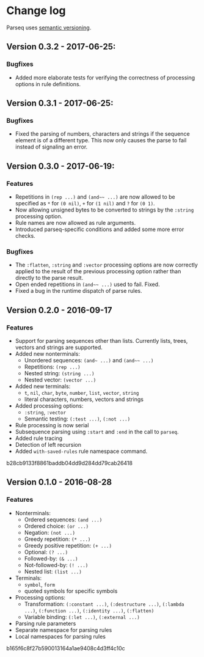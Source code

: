 # Change log

Parseq uses [semantic versioning](http://semver.org/).

## Version 0.3.2 - 2017-06-25:

### Bugfixes

  * Added more elaborate tests for verifying the correctness of processing options in rule definitions.

## Version 0.3.1 - 2017-06-25:

### Bugfixes

  * Fixed the parsing of numbers, characters and strings if the sequence element is of a different type.
    This now only causes the parse to fail instead of signaling an error.

## Version 0.3.0 - 2017-06-19:

### Features

  * Repetitions in `(rep ...)` and `(and~~ ...)` are now allowed to be specified as `*` for `(0 nil)`, `+` for `(1 nil)` and `?` for `(0 1)`.
  * Now allowing unsigned bytes to be converted to strings by the `:string` processing option.
  * Rule names are now allowed as rule arguments.
  * Introduced parseq-specific conditions and added some more error checks.

### Bugfixes

  * The `:flatten`, `:string` and `:vector` processing options are now correctly applied to the result of the previous processing option rather than directly to the parse result.
  * Open ended repetitions in `(and~~ ...)` used to fail. Fixed.
  * Fixed a bug in the runtime dispatch of parse rules.

## Version 0.2.0 - 2016-09-17

### Features

  * Support for parsing sequences other than lists. Currently lists, trees, vectors and strings are supported.
  * Added new nonterminals:
    * Unordered sequences: `(and~ ...)` and `(and~~ ...)`
    * Repetitions: `(rep ...)`
    * Nested string: `(string ...)`
    * Nested vector: `(vector ...)`
  * Added new terminals:
    * `t`, `nil`, `char`, `byte`, `number`, `list`, `vector`, `string`
    * literal characters, numbers, vectors and strings
  * Added processing options:
    * `:string`, `:vector`
    * Semantic testing: `(:test ...)`, `(:not ...)`
  * Rule processing is now serial
  * Subsequence parsing using `:start` and `:end` in the call to `parseq`.
  * Added rule tracing
  * Detection of left recursion
  * Added `with-saved-rules` rule namespace command.

b28cb9133f8861baddb04dd9d284dd79cab26418

## Version 0.1.0 - 2016-08-28

### Features

  * Nonterminals:
    * Ordered sequences: `(and ...)`
    * Ordered choice: `(or ...)`
    * Negation: `(not ...)`
    * Greedy repetition: `(* ...)`
    * Greedy positive repetition: `(+ ...)`
    * Optional: `(? ...)`
    * Followed-by: `(& ...)`
    * Not-followed-by: `(! ...)`
    * Nested list: `(list ...)`
  * Terminals:
    * `symbol`, `form`
    * quoted symbols for specific symbols
  * Processing options:
    * Transformation: `(:constant ...)`, `(:destructure ...)`, `(:lambda ...)`, `(:function ...)`, `(:identity ...)`, `(:flatten)`
    * Variable binding: `(:let ...)`, `(:external ...)`
  * Parsing rule parameters
  * Separate namespace for parsing rules
  * Local namespaces for parsing rules

b165f6c8f27b590013164a1ae9408c4d3ff4c10c
